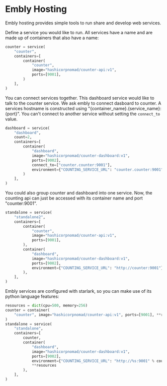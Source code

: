 # Embly Hosting

Embly hosting provides simple tools to run share and develop web services.

Define a service you would like to run. All services have a name and are made up of containers that also have a name:

```python
counter = service(
    "counter",
    containers=[
        container(
            "counter",
            image="hashicorpnomad/counter-api:v1",
            ports=[9001],
        )
    ],
)
```

You can connect services together. This dashboard service would like to talk to the counter service. We ask embly to connect dasboard to counter. A services hostname is constructed using "{container_name}.{service_name}:{port}". You can't connect to another service without setting the `connect_to` value.

```python
dashboard = service(
    "dashboard",
    count=2,
    containers=[
        container(
            "dashboard",
            image="hashicorpnomad/counter-dashboard:v1",
            ports=[9002],
            connect_to=["counter.counter:9001"],
            environment={"COUNTING_SERVICE_URL": "counter.counter:9001"},
        )
    ],
)
```

You could also group counter and dashboard into one service. Now, the counting api can just be accessed with its container name and port "counter:9001".

```python
standalone = service(
    "standalone2",
    containers=[
        container(
            "counter",
            image="hashicorpnomad/counter-api:v1",
            ports=[9001],
        ),
        container(
            "dashboard",
            image="hashicorpnomad/counter-dashboard:v1",
            ports=[9002],
            environment={"COUNTING_SERVICE_URL": "http://counter:9001"},
        ),
    ],
)
```

Embly services are configured with starlark, so you can make use of its python language features:
```python
resources = dict(cpu=500, memory=256)
counter = container(
    "counter", image="hashicorpnomad/counter-api:v1", ports=[9001], **resources
)
standalone = service(
    "standalone",
    containers=[
        counter,
        container(
            "dashboard",
            image="hashicorpnomad/counter-dashboard:v1",
            ports=[9002],
            environment={"COUNTING_SERVICE_URL": "http://%s:9001" % counter.name},
            **resources
        ),
    ],
)
```
